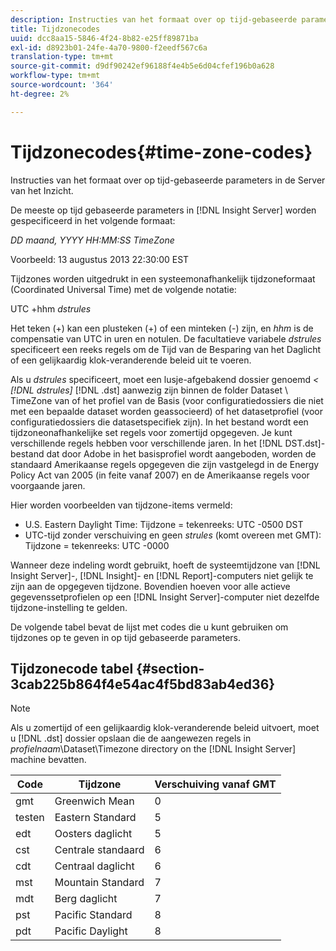 ```yaml
---
description: Instructies van het formaat over op tijd-gebaseerde parameters in de Server van het Inzicht.
title: Tijdzonecodes
uuid: dcc8aa15-5846-4f24-8b82-e25ff89871ba
exl-id: d8923b01-24fe-4a70-9800-f2eedf567c6a
translation-type: tm+mt
source-git-commit: d9df90242ef96188f4e4b5e6d04cfef196b0a628
workflow-type: tm+mt
source-wordcount: '364'
ht-degree: 2%

---
```


# Tijdzonecodes{#time-zone-codes}

Instructies van het formaat over op tijd-gebaseerde parameters in de Server van het Inzicht.

De meeste op tijd gebaseerde parameters in [!DNL Insight Server] worden gespecificeerd in het volgende formaat:

*DD maand, YYYY HH:MM:SS TimeZone*

Voorbeeld: 13 augustus 2013 22:30:00 EST

Tijdzones worden uitgedrukt in een systeemonafhankelijk tijdzoneformaat (Coordinated Universal Time) met de volgende notatie:

UTC +hhm *dstrules*

Het teken (+) kan een plusteken (+) of een minteken (-) zijn, en *hhm* is de compensatie van UTC in uren en notulen. De facultatieve variabele *dstrules* specificeert een reeks regels om de Tijd van de Besparing van het Daglicht of een gelijkaardig klok-veranderende beleid uit te voeren.

Als u *dstrules* specificeert, moet een lusje-afgebakend dossier genoemd *&lt; [!DNL dstrules]* [!DNL .dst] aanwezig zijn binnen de folder Dataset \ TimeZone van of het profiel van de Basis (voor configuratiedossiers die niet met een bepaalde dataset worden geassocieerd) of het datasetprofiel (voor configuratiedossiers die datasetspecifiek zijn). In het bestand wordt een tijdzoneonafhankelijke set regels voor zomertijd opgegeven. Je kunt verschillende regels hebben voor verschillende jaren. In het [!DNL DST.dst]-bestand dat door Adobe in het basisprofiel wordt aangeboden, worden de standaard Amerikaanse regels opgegeven die zijn vastgelegd in de Energy Policy Act van 2005 (in feite vanaf 2007) en de Amerikaanse regels voor voorgaande jaren.

Hier worden voorbeelden van tijdzone-items vermeld:

* U.S. Eastern Daylight Time: Tijdzone = tekenreeks: UTC -0500 DST
* UTC-tijd zonder verschuiving en geen *strules* (komt overeen met GMT): Tijdzone = tekenreeks: UTC -0000

Wanneer deze indeling wordt gebruikt, hoeft de systeemtijdzone van [!DNL Insight Server]-, [!DNL Insight]- en [!DNL Report]-computers niet gelijk te zijn aan de opgegeven tijdzone. Bovendien hoeven voor alle actieve gegevenssetprofielen op een [!DNL Insight Server]-computer niet dezelfde tijdzone-instelling te gelden.

De volgende tabel bevat de lijst met codes die u kunt gebruiken om tijdzones op te geven in op tijd gebaseerde parameters.

## Tijdzonecode tabel {#section-3cab225b864f4e54ac4f5bd83ab4ed36}

>[!NOTE]
>
>Als u zomertijd of een gelijkaardig klok-veranderende beleid uitvoert, moet u [!DNL .dst] dossier opslaan die de aangewezen regels in *profielnaam*\Dataset\Timezone directory on the [!DNL Insight Server] machine bevatten.

| Code | Tijdzone | Verschuiving vanaf GMT |
|---|---|---|
| gmt | Greenwich Mean | 0 |
| testen | Eastern Standard | 5 |
| edt | Oosters daglicht | 5 |
| cst | Centrale standaard | 6 |
| cdt | Centraal daglicht | 6 |
| mst | Mountain Standard | 7 |
| mdt | Berg daglicht | 7 |
| pst | Pacific Standard | 8 |
| pdt | Pacific Daylight | 8 |
